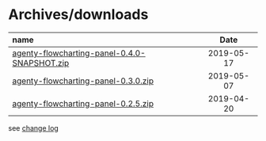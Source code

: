 # Archives/downloads

| name | Date |
|:---|:----:|
|[agenty-flowcharting-panel-0.4.0-SNAPSHOT.zip](archives/agenty-flowcharting-panel-0.4.0-SNAPSHOT.zip)|2019-05-17|
|[agenty-flowcharting-panel-0.3.0.zip](archives/agenty-flowcharting-panel-0.3.0.zip)|2019-05-07|
|[agenty-flowcharting-panel-0.2.5.zip](archives/agenty-flowcharting-panel-0.2.5.zip)|2019-04-20|
  
see [change log](./CHANGELOG.md)